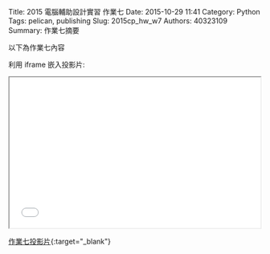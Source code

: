 Title: 2015 電腦輔助設計實習 作業七
Date: 2015-10-29 11:41
Category: Python
Tags: pelican, publishing
Slug: 2015cp_hw_w7
Authors: 40323109
Summary: 作業七摘要

以下為作業七內容

利用 iframe 嵌入投影片:

<iframe src="simplest7.html" width="500" height="300"></iframe>

[作業七投影片](simplest7.html){:target="_blank"}

